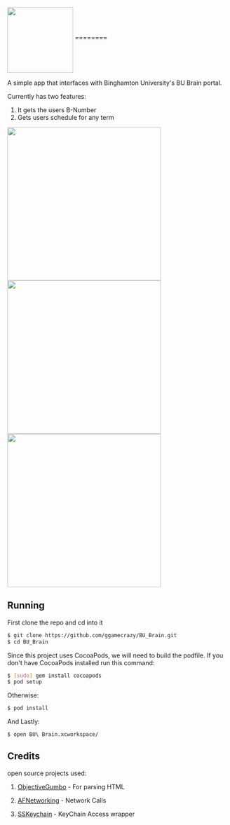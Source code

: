  <img src="http://i.imgur.com/XUDBc6t.png" align="middle" height="150">
========

A simple app that interfaces with Binghamton University's BU Brain portal. 

Currently has two features:
1. It gets the users B-Number
2. Gets users schedule for any term

 <img src="http://i.imgur.com/Evb3D8x.png"  height="350">
 <img src="http://i.imgur.com/zdlvWSx.png"  height="350">
 <img src="http://i.imgur.com/v7rK8UG.png"  height="350">

 
## Running

First clone the repo and cd into it

```bash
$ git clone https://github.com/ggamecrazy/BU_Brain.git
$ cd BU_Brain
```
Since this project uses CocoaPods, we will need to build the podfile. 
If you don't have CocoaPods installed run this command:
```bash
$ [sudo] gem install cocoapods
$ pod setup
```
Otherwise:
```bash
$ pod install
```

And Lastly: 
```bash
$ open BU\ Brain.xcworkspace/
```

## Credits

open source projects used:

1. [ObjectiveGumbo](https://github.com/programmingthomas/ObjectiveGumbo) - For parsing HTML

2. [AFNetworking](https://github.com/AFNetworking/AFNetworking) - Network Calls

3. [SSKeychain](https://github.com/soffes/sskeychain) - KeyChain Access wrapper
